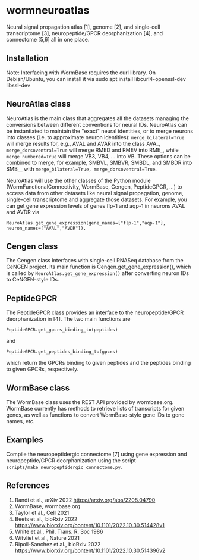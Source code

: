 # wormneuroatlas
Neural signal propagation atlas [1], genome [2], and single-cell transcriptome [3], neuropeptide/GPCR deorphanization [4], and connectome [5,6] all in one place.

## Installation
Note: Interfacing with WormBase requires the curl library. On Debian/Ubuntu, you can install it via
    sudo apt install libcurl4-openssl-dev libssl-dev

## NeuroAtlas class
NeuroAtlas is the main class that aggregates all the datasets managing the conversions between different conventions for neural IDs. NeuroAtlas can be instantiated to maintain the "exact" neural identities, or to merge neurons into classes (i.e. to approximate neuron identities): `merge_bilateral=True` will merge results for, e.g., AVAL and AVAR into the class AVA_, `merge_dorsoventral=True` will merge RMED and RMEV into RME_, while `merge_numbered=True` will merge VB3, VB4, ... into VB. These options can be combined to merge, for example, SMBVL, SMBVR, SMBDL, and SMBDR into SMB__ with `merge_bilateral=True, merge_dorsoventral=True`. 

NeuroAtlas will use the other classes of the Python module (WormFunctionalConnectivity, WormBase, Cengen, PeptideGPCR, ...) to access data from other datasets like neural signal propagation, genome, single-cell transcriptome and aggregate those datasets. 
For example, you can get gene expression levels of genes flp-1 and aqp-1 in neurons AVAL and AVDR via
```
NeuroAtlas.get_gene_expression(gene_names=["flp-1","aqp-1"], neuron_names=["AVAL","AVDR"]).
```

## Cengen class
The Cengen class interfaces with single-cell RNASeq database from the CeNGEN project. Its main function is Cengen.get_gene_expression(), which is called by `NeuroAtlas.get_gene_expression()` after converting neuron IDs to CeNGEN-style IDs.

## PeptideGPCR
The PeptideGPCR class provides an interface to the neuropeptide/GPCR deorphanization in [4]. The two main functions are
```
PeptideGPCR.get_gpcrs_binding_to(peptides)
```
and
```
PeptideGPCR.get_peptides_binding_to(gpcrs)
```
which return the GPCRs binding to given peptides and the peptides binding to given GPCRs, respectively.

## WormBase class
The WormBase class uses the REST API provided by wormbase.org. WormBase currently has methods to retrieve lists of transcripts for given genes, as well as functions to convert WormBase-style gene IDs to gene names, etc.

## Examples
Compile the neuropeptidergic connectome [7] using gene expression and neuropeptide/GPCR deorphanization using the script `scripts/make_neuropeptidergic_connectome.py`.

## References
1. Randi et al., arXiv 2022 https://arxiv.org/abs/2208.04790
2. WormBase, wormbase.org
3. Taylor et al., Cell 2021
4. Beets et al., bioRxiv 2022 https://www.biorxiv.org/content/10.1101/2022.10.30.514428v1
5. White et al., Phil. Trans. R. Soc 1986
6. Witvliet et al., Nature 2021
7. Ripoll-Sanchez et al., bioRxiv 2022 https://www.biorxiv.org/content/10.1101/2022.10.30.514396v2
